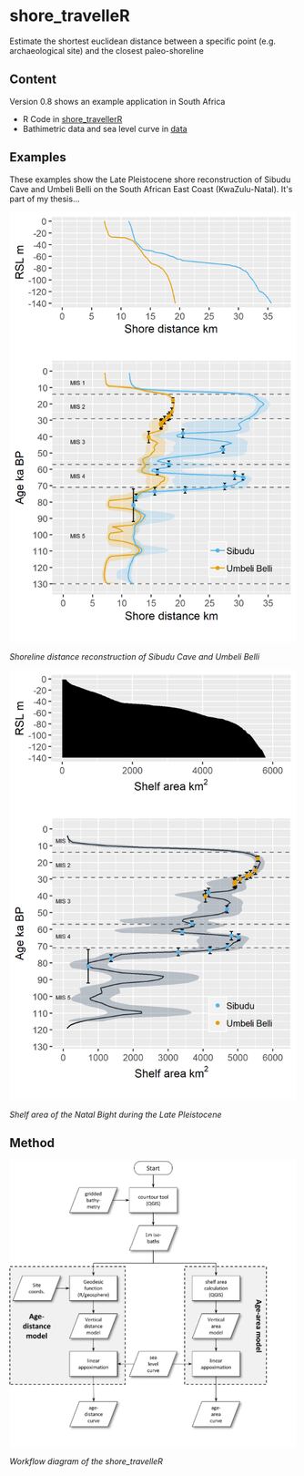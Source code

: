 # shore_travelleR
 Estimate the shortest euclidean distance between a specific point (e.g. archaeological site) and the closest paleo-shoreline

## Content
Version 0.8 shows an example application in South Africa
* R Code in <a href="https://github.com/sommergeo/shore_travelleR/blob/master/shore_travelleR.R" target="_blank">shore_travellerR</a>
* Bathimetric data and sea level curve in <a href="https://github.com/sommergeo/shore_travelleR/tree/master/data" target="_blank">data</a>

## Examples
These examples show the Late Pleistocene shore reconstruction of Sibudu Cave and Umbeli Belli on the South African East Coast (KwaZulu-Natal). It's part of my thesis...

![Shoreline distance reconstruction of Sibudu Cave and Umbeli Belli](/img/sibudu_umbeli_shore-distance_2019-07-17.png)

 *Shoreline distance reconstruction of Sibudu Cave and Umbeli Belli*



![Shelf area of the Natal Bight](/img/sibudu_shelf-area_2017-07-17.png)

 *Shelf area of the Natal Bight during the Late Pleistocene*
 
## Method

![Workflow diagram of the shore_travelleR](/img/sealevel_model_workflow.png)

 *Workflow diagram of the shore_travelleR*
